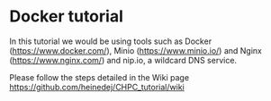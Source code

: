 # Docker tutorial

In this tutorial we would be using tools such as Docker (https://www.docker.com/), Minio (https://www.minio.io/) and Nginx (https://www.nginx.com/) and nip.io, a wildcard DNS service. 

Please follow the steps detailed in the Wiki page https://github.com/heinedej/CHPC_tutorial/wiki
